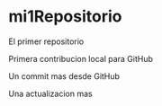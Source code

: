 # mi1Repositorio

El primer repositorio

Primera contribucion local para GitHub

Un commit mas desde GitHub

Una actualizacion mas
